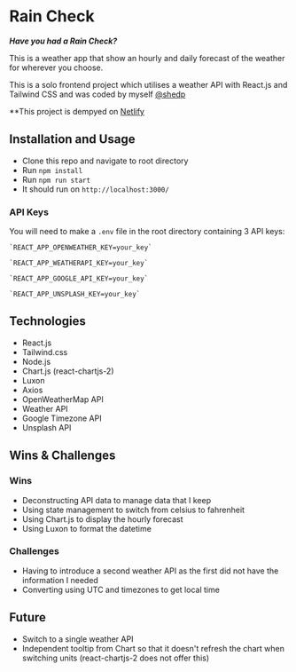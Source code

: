 # Rain Check
**_Have you had a Rain Check?_**

This is a weather app that show an hourly and daily forecast of the weather for wherever you choose.

This is a solo frontend project which utilises a weather API with React.js and Tailwind CSS and was coded by myself [@shedp](https://github.com/shedp)

**This project is dempyed on [Netlify](https://unique-palmier-9835d9.netlify.app/)

## Installation and Usage
- Clone this repo and navigate to root directory
- Run `npm install`
- Run `npm run start`
- It should run on `http://localhost:3000/`
### API Keys
You will need to make a `.env` file in the root directory containing 3 API keys:

    `REACT_APP_OPENWEATHER_KEY=your_key`

    `REACT_APP_WEATHERAPI_KEY=your_key`

    `REACT_APP_GOOGLE_API_KEY=your_key`

    `REACT_APP_UNSPLASH_KEY=your_key`

## Technologies
- React.js
- Tailwind.css
- Node.js
- Chart.js (react-chartjs-2)
- Luxon
- Axios
- OpenWeatherMap API
- Weather API
- Google Timezone API
- Unsplash API

## Wins & Challenges
### Wins
- Deconstructing API data to manage data that I keep
- Using state management to switch from celsius to fahrenheit
- Using Chart.js to display the hourly forecast
- Using Luxon to format the datetime

### Challenges
- Having to introduce a second weather API as the first did not have the information I needed
- Converting using UTC and timezones to get local time

## Future
- Switch to a single weather API
- Independent tooltip from Chart so that it doesn't refresh the chart when switching units
    (react-chartjs-2 does not offer this)
